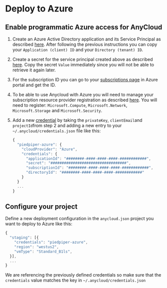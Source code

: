 # Deploy to Azure

##  Enable programmatic Azure access for AnyCloud

1. Create an Azure Active Directory application and its Service Principal as described [here](https://docs.microsoft.com/en-us/azure/active-directory/develop/howto-create-service-principal-portal). After following the previous instructions you can copy your `Application (client) ID` and your `Directory (tenant) ID`.
2. Create a secret for the service principal created above as described [here](https://docs.microsoft.com/en-us/azure/active-directory/develop/howto-create-service-principal-portal#option-2-create-a-new-application-secret). Copy the secret `Value` immediately since you will not be able to retrieve it again later.
3. For the subscription ID you can go to your [subscriptions page](https://portal.azure.com/#blade/Microsoft_Azure_Billing/SubscriptionsBlade) in Azure portal and get the ID.
4. To be able to use Anycloud with Azure you will need to manage your subscription resource provider registration as described [here](https://docs.microsoft.com/en-us/azure/azure-resource-manager/templates/error-register-resource-provider#solution-3---azure-portal). You will need to register: `Microsoft.Compute`, `Microsoft.Network`, `Microsoft.Storage` and `Microsoft.Security`.
5. Add a new [credential]() by taking the `privateKey`, `clientEmail`and `projectId`from step 2 and adding a new entry to your `~/.anycloud/credentials.json` file like this:

   ```javascript
   {
     "piedpiper-azure": {
       "cloudProvider": "Azure",
       "credentials": {
         "applicationId": "########-####-####-####-############",
         "secret": "##################################",
         "subscriptionId": "########-####-####-####-############",
         "directoryId": "########-####-####-####-############"
       }
     }
     ...
   }
   ```

## **Configure your project**

Define a new deployment configuration in the `anycloud.json` project you want to deploy to Azure like this:

```javascript
{
  "staging": [{
    "credentials": "piedpiper-azure",
    "region": "westus2",
    "vmType": "Standard_B1ls",
  }],
  ...
}
```

We are referencing the previously defined credentials so make sure that the `credentials` value matches the key in `~/.anycloud/credentials.json`

